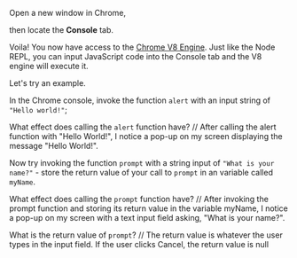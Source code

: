 Open a new window in Chrome,

then locate the **Console** tab.

Voila! You now have access to the [Chrome V8 Engine](https://www.cloudflare.com/en-gb/learning/serverless/glossary/what-is-chrome-v8/).
Just like the Node REPL, you can input JavaScript code into the Console tab and the V8 engine will execute it.

Let's try an example.

In the Chrome console,
invoke the function `alert` with an input string of `"Hello world!"`;

What effect does calling the `alert` function have?
// After calling the alert function with "Hello World!", I notice a pop-up on my screen displaying the message "Hello World!".

Now try invoking the function `prompt` with a string input of `"What is your name?"` - store the return value of your call to `prompt` in an variable called `myName`.

What effect does calling the `prompt` function have?
// After invoking the prompt function and storing its return value in the variable myName, I notice a pop-up on my screen with a text input field asking, "What is your name?".

What is the return value of `prompt`?
// The return value is whatever the user types in the input field. If the user clicks Cancel, the return value is null
